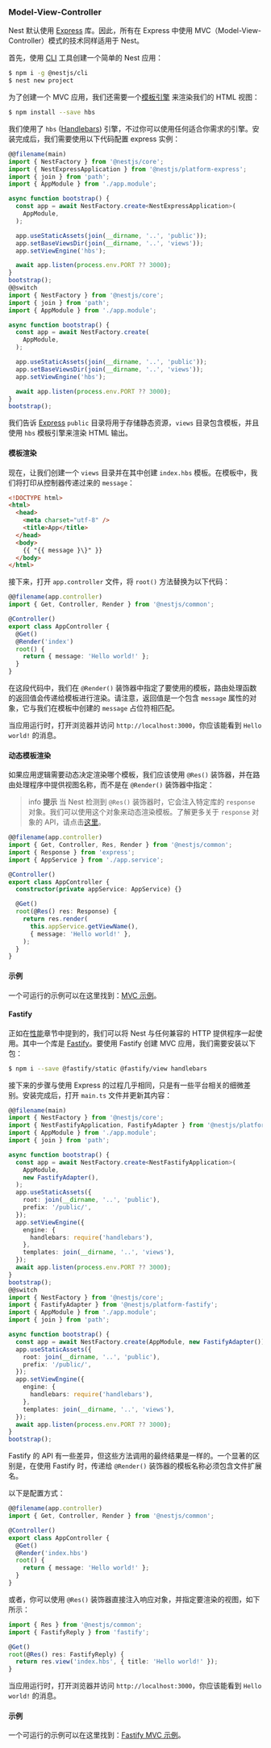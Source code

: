 ### Model-View-Controller

Nest 默认使用 [Express](https://github.com/expressjs/express) 库。因此，所有在 Express 中使用 MVC（Model-View-Controller）模式的技术同样适用于 Nest。

首先，使用 [CLI](https://github.com/nestjs/nest-cli) 工具创建一个简单的 Nest 应用：

```bash
$ npm i -g @nestjs/cli
$ nest new project
```

为了创建一个 MVC 应用，我们还需要一个[模板引擎](https://expressjs.com/en/guide/using-template-engines.html) 来渲染我们的 HTML 视图：

```bash
$ npm install --save hbs
```

我们使用了 `hbs` ([Handlebars](https://github.com/pillarjs/hbs#readme)) 引擎，不过你可以使用任何适合你需求的引擎。安装完成后，我们需要使用以下代码配置 express 实例：

```typescript
@@filename(main)
import { NestFactory } from '@nestjs/core';
import { NestExpressApplication } from '@nestjs/platform-express';
import { join } from 'path';
import { AppModule } from './app.module';

async function bootstrap() {
  const app = await NestFactory.create<NestExpressApplication>(
    AppModule,
  );

  app.useStaticAssets(join(__dirname, '..', 'public'));
  app.setBaseViewsDir(join(__dirname, '..', 'views'));
  app.setViewEngine('hbs');

  await app.listen(process.env.PORT ?? 3000);
}
bootstrap();
@@switch
import { NestFactory } from '@nestjs/core';
import { join } from 'path';
import { AppModule } from './app.module';

async function bootstrap() {
  const app = await NestFactory.create(
    AppModule,
  );

  app.useStaticAssets(join(__dirname, '..', 'public'));
  app.setBaseViewsDir(join(__dirname, '..', 'views'));
  app.setViewEngine('hbs');

  await app.listen(process.env.PORT ?? 3000);
}
bootstrap();
```

我们告诉 [Express](https://github.com/expressjs/express) `public` 目录将用于存储静态资源，`views` 目录包含模板，并且使用 `hbs` 模板引擎来渲染 HTML 输出。

#### 模板渲染

现在，让我们创建一个 `views` 目录并在其中创建 `index.hbs` 模板。在模板中，我们将打印从控制器传递过来的 `message`：

```html
<!DOCTYPE html>
<html>
  <head>
    <meta charset="utf-8" />
    <title>App</title>
  </head>
  <body>
    {{ "{{ message }\}" }}
  </body>
</html>
```

接下来，打开 `app.controller` 文件，将 `root()` 方法替换为以下代码：

```typescript
@@filename(app.controller)
import { Get, Controller, Render } from '@nestjs/common';

@Controller()
export class AppController {
  @Get()
  @Render('index')
  root() {
    return { message: 'Hello world!' };
  }
}
```

在这段代码中，我们在 `@Render()` 装饰器中指定了要使用的模板，路由处理函数的返回值会传递给模板进行渲染。请注意，返回值是一个包含 `message` 属性的对象，它与我们在模板中创建的 `message` 占位符相匹配。

当应用运行时，打开浏览器并访问 `http://localhost:3000`，你应该能看到 `Hello world!` 的消息。

#### 动态模板渲染

如果应用逻辑需要动态决定渲染哪个模板，我们应该使用 `@Res()` 装饰器，并在路由处理程序中提供视图名称，而不是在 `@Render()` 装饰器中指定：

> info **提示** 当 Nest 检测到 `@Res()` 装饰器时，它会注入特定库的 `response` 对象。我们可以使用这个对象来动态渲染模板。了解更多关于 `response` 对象的 API，请点击[这里](https://expressjs.com/en/api.html)。

```typescript
@@filename(app.controller)
import { Get, Controller, Res, Render } from '@nestjs/common';
import { Response } from 'express';
import { AppService } from './app.service';

@Controller()
export class AppController {
  constructor(private appService: AppService) {}

  @Get()
  root(@Res() res: Response) {
    return res.render(
      this.appService.getViewName(),
      { message: 'Hello world!' },
    );
  }
}
```

#### 示例

一个可运行的示例可以在这里找到：[MVC 示例](https://github.com/nestjs/nest/tree/master/sample/15-mvc)。

#### Fastify

正如在[性能](/techniques/performance)章节中提到的，我们可以将 Nest 与任何兼容的 HTTP 提供程序一起使用。其中一个库是 [Fastify](https://github.com/fastify/fastify)。要使用 Fastify 创建 MVC 应用，我们需要安装以下包：

```bash
$ npm i --save @fastify/static @fastify/view handlebars
```

接下来的步骤与使用 Express 的过程几乎相同，只是有一些平台相关的细微差别。安装完成后，打开 `main.ts` 文件并更新其内容：

```typescript
@@filename(main)
import { NestFactory } from '@nestjs/core';
import { NestFastifyApplication, FastifyAdapter } from '@nestjs/platform-fastify';
import { AppModule } from './app.module';
import { join } from 'path';

async function bootstrap() {
  const app = await NestFactory.create<NestFastifyApplication>(
    AppModule,
    new FastifyAdapter(),
  );
  app.useStaticAssets({
    root: join(__dirname, '..', 'public'),
    prefix: '/public/',
  });
  app.setViewEngine({
    engine: {
      handlebars: require('handlebars'),
    },
    templates: join(__dirname, '..', 'views'),
  });
  await app.listen(process.env.PORT ?? 3000);
}
bootstrap();
@@switch
import { NestFactory } from '@nestjs/core';
import { FastifyAdapter } from '@nestjs/platform-fastify';
import { AppModule } from './app.module';
import { join } from 'path';

async function bootstrap() {
  const app = await NestFactory.create(AppModule, new FastifyAdapter());
  app.useStaticAssets({
    root: join(__dirname, '..', 'public'),
    prefix: '/public/',
  });
  app.setViewEngine({
    engine: {
      handlebars: require('handlebars'),
    },
    templates: join(__dirname, '..', 'views'),
  });
  await app.listen(process.env.PORT ?? 3000);
}
bootstrap();
```

Fastify 的 API 有一些差异，但这些方法调用的最终结果是一样的。一个显著的区别是，在使用 Fastify 时，传递给 `@Render()` 装饰器的模板名称必须包含文件扩展名。

以下是配置方式：

```typescript
@@filename(app.controller)
import { Get, Controller, Render } from '@nestjs/common';

@Controller()
export class AppController {
  @Get()
  @Render('index.hbs')
  root() {
    return { message: 'Hello world!' };
  }
}
```

或者，你可以使用 `@Res()` 装饰器直接注入响应对象，并指定要渲染的视图，如下所示：

```typescript
import { Res } from '@nestjs/common';
import { FastifyReply } from 'fastify';

@Get()
root(@Res() res: FastifyReply) {
  return res.view('index.hbs', { title: 'Hello world!' });
}
```

当应用运行时，打开浏览器并访问 `http://localhost:3000`，你应该能看到 `Hello world!` 的消息。

#### 示例

一个可运行的示例可以在这里找到：[Fastify MVC 示例](https://github.com/nestjs/nest/tree/master/sample/17-mvc-fastify)。
